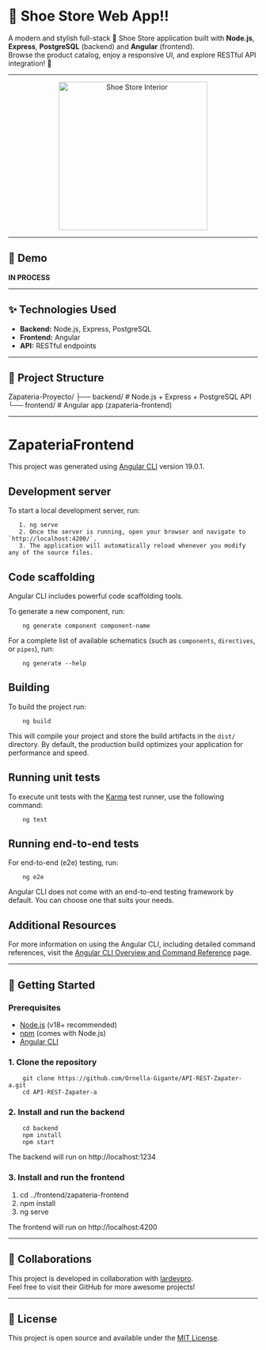 # 👟 Shoe Store Web App!! 

A modern and stylish full-stack 👟 Shoe Store application built with **Node.js**, **Express**, **PostgreSQL** (backend) and **Angular** (frontend).  
Browse the product catalog, enjoy a responsive UI, and explore RESTful API integration! 🚀

--- 

<!-- Project image/logo -->

<p align="center">
  <img src="https://cdn.pixabay.com/photo/2016/11/29/03/53/shoes-1866791_1280.jpg" alt="Shoe Store Interior" width="300"/>
</p>



---

## 🚧 Demo

**IN PROCESS**  

<!-- Demo link or GIF will be added here soon -->

---

## ✨ Technologies Used

- **Backend:** Node.js, Express, PostgreSQL
- **Frontend:** Angular
- **API:** RESTful endpoints

---

## 📂 Project Structure

Zapateria-Proyecto/
├── backend/ # Node.js + Express + PostgreSQL API
└── frontend/ # Angular app (zapateria-frontend)

---

# ZapateriaFrontend

This project was generated using [Angular CLI](https://github.com/angular/angular-cli) version 19.0.1.

## Development server

To start a local development server, run:

       1. ng serve
       2. Once the server is running, open your browser and navigate to `http://localhost:4200/`. 
       3. The application will automatically reload whenever you modify any of the source files.

## Code scaffolding

Angular CLI includes powerful code scaffolding tools. 

To generate a new component, run:

        ng generate component component-name


For a complete list of available schematics (such as `components`, `directives`, or `pipes`), run:

        ng generate --help


## Building

To build the project run:

        ng build



This will compile your project and store the build artifacts in the `dist/` directory. 
By default, the production build optimizes your application for performance and speed.

## Running unit tests

To execute unit tests with the [Karma](https://karma-runner.github.io) test runner, use the following command:

        ng test



## Running end-to-end tests

For end-to-end (e2e) testing, run:

        ng e2e



Angular CLI does not come with an end-to-end testing framework by default. You can choose one that suits your needs.

## Additional Resources

For more information on using the Angular CLI, including detailed command references, visit the [Angular CLI Overview and Command Reference](https://angular.dev/tools/cli) page.

---

## 🚀 Getting Started

### Prerequisites

- [Node.js](https://nodejs.org/) (v18+ recommended)
- [npm](https://www.npmjs.com/) (comes with Node.js)
- [Angular CLI](https://angular.io/cli)

### 1. Clone the repository

        git clone https://github.com/Ornella-Gigante/API-REST-Zapater-a.git
        cd API-REST-Zapater-a


### 2. Install and run the backend

        cd backend
        npm install
        npm start

The backend will run on http://localhost:1234


### 3. Install and run the frontend

1. cd ../frontend/zapateria-frontend
2. npm install
3. ng serve

The frontend will run on http://localhost:4200


---

## 🤝 Collaborations

This project is developed in collaboration with [lardevpro](https://github.com/lardevpro).  
Feel free to visit their GitHub for more awesome projects!


---

## 📄 License

This project is open source and available under the [MIT License](LICENSE).
